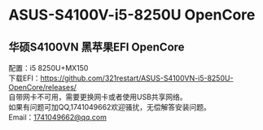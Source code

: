 # ASUS-S4100V-i5-8250U OpenCore
## 华硕S4100VN 黑苹果EFI OpenCore  
配置：i5 8250U+MX150  
下载EFI：https://github.com/321restart/ASUS-S4100VN-i5-8250U-OpenCore/releases/  
自带网卡不可用，需要更换网卡或者使用USB共享网络。  
如果有问题可加QQ,1741049662欢迎骚扰，无偿解答安装问题。  
Email：1741049662@qq.com
